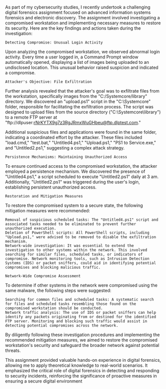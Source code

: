 As part of my cybersecurity studies, I recently undertook a challenging digital forensics assignment focused on advanced information systems forensics and electronic discovery. The assignment involved investigating a compromised workstation and implementing necessary measures to restore its security. Here are the key findings and actions taken during the investigation:

    Detecting Compromise: Unusual Login Activity

Upon analyzing the compromised workstation, we observed abnormal login activity. Every time a user logged in, a Command Prompt window automatically opened, displaying a list of images being uploaded to an undisclosed location. This unusual behavior raised suspicion and indicated a compromise.

    Attacker's Objective: File Exfiltration

Further analysis revealed that the attacker's goal was to exfiltrate files from the workstation, specifically images from the "C:/Systemcore/library" directory. We discovered an "upload.ps1" script in the "C:\Systemcore" folder, responsible for facilitating the exfiltration process. The script was designed to upload files from the source directory ("C:\Systemcore\library") to a remote FTP server at "ftp://dlpuser:rNrKYTX9g7z3RgJRmxWuGHbeu@ftp.dlptest.com."

Additional suspicious files and applications were found in the same folder, indicating a coordinated effort by the attacker. These files included "load.cmd," "test.bat," "Untitled4.ps1," "Upload.ps1," "PS1 to Service.exe," and "Untitled2.ps1," suggesting a complex attack strategy.

    Persistence Mechanisms: Maintaining Unauthorized Access

To ensure continued access to the compromised workstation, the attacker employed a persistence mechanism. We discovered the presence of "Untitled4.ps1," a script scheduled to execute "Untitled2.ps1" daily at 3 am. Additionally, "Untitled2.ps1" was triggered during the user's login, establishing persistent unauthorized access.

    Restoration and Mitigation Measures

To restore the compromised system to a secure state, the following mitigation measures were recommended:

    Removal of suspicious scheduled tasks: The "Untitled4.ps1" script and associated tasks needed to be eliminated to prevent further unauthorized execution.
    Deletion of PowerShell scripts: All PowerShell scripts, including "Upload.ps1," were advised to be removed to disable the exfiltration mechanism.
    Network-wide investigation: It was essential to extend the investigation to other systems within the network. This involved searching for similar files, scheduled tasks, or indicators of compromise. Network monitoring tools, such as Intrusion Detection Systems (IDS) or packet sniffers, could aid in identifying potential compromises and blocking malicious traffic.

    Network-Wide Compromise Assessment

To determine if other systems in the network were compromised using the same malware, the following steps were suggested:

    Searching for common files and scheduled tasks: A systematic search for files and scheduled tasks resembling those found on the compromised workstation should be conducted.
    Network traffic analysis: The use of IDS or packet sniffers can help identify any packets originating from or destined for the identified FTP server. Monitoring and blocking such traffic would assist in detecting potential compromises across the network.

By diligently following these investigation procedures and implementing the recommended mitigation measures, we aimed to restore the compromised workstation's security and safeguard the broader network against potential threats.

This assignment provided valuable hands-on experience in digital forensics, allowing me to apply theoretical knowledge to real-world scenarios. It emphasized the critical role of digital forensics in detecting and responding to security incidents, reinforcing the significance of proactive measures in ensuring a secure digital environment
